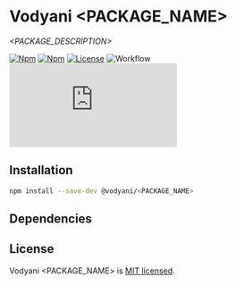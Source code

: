 # Vodyani <PACKAGE_NAME>

*<PACKAGE_DESCRIPTION>*

[![Npm](https://img.shields.io/npm/v/@vodyani/<PACKAGE_NAME>)](https://www.npmjs.com/package/@vodyani/<PACKAGE_NAME>)
[![Npm](https://img.shields.io/npm/dm/@vodyani/<PACKAGE_NAME>)](https://www.npmjs.com/package/@vodyani/<PACKAGE_NAME>)
[![License](https://img.shields.io/github/license/vodyani/<PACKAGE_NAME>)](LICENSE)
![Workflow](https://github.com/vodyani/<PACKAGE_NAME>/actions/workflows/release.yml/badge.svg)
[![Known Vulnerabilities](https://snyk.io/test/github/vodyani/<PACKAGE_NAME>/badge.svg?targetFile=package.json)](https://snyk.io/test/github/vodyani/<PACKAGE_NAME>?targetFile=package.json)

## Installation

```sh
npm install --save-dev @vodyani/<PACKAGE_NAME>
```

## Dependencies

## License

Vodyani <PACKAGE_NAME> is [MIT licensed](LICENSE).
